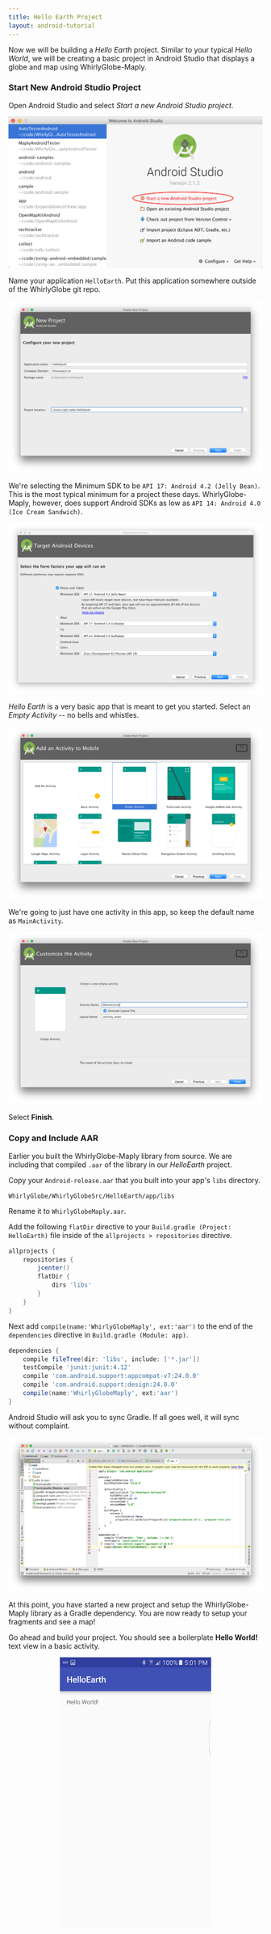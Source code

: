 ```yaml
---
title: Hello Earth Project
layout: android-tutorial
---
```


Now we will be building a _Hello Earth_ project. Similar to your typical _Hello World_, we will be creating a basic project in Android Studio that displays a globe and map using WhirlyGlobe-Maply.

### Start New Android Studio Project

Open Android Studio and select _Start a new Android Studio project_.

![Start New Android Studio Project](resources/start-new-android-studio-project.png)

Name your application `HelloEarth`. Put this application somewhere outside of the WhirlyGlobe git repo.

![Configure New Project](resources/android-studio-configure-new-project.png)

We're selecting the Minimum SDK to be `API 17: Android 4.2 (Jelly Bean)`. This is the most typical minimum for a project these days. WhirlyGlobe-Maply, however, does support Android SDKs as low as `API 14: Android 4.0 (Ice Cream Sandwich)`.

![Minimum SDK](resources/minimum-sdk.png)

_Hello Earth_ is a very basic app that is meant to get you started. Select an _Empty Activity_ -- no bells and whistles.

![Empty Activity](resources/empty-activity.png)

We're going to just have one activity in this app, so keep the default name as `MainActivity`.

![Main Activity](resources/main-activity.png)

Select __Finish__.

### Copy and Include AAR

Earlier you built the WhirlyGlobe-Maply library from source. We are including that compiled `.aar` of the library in our _HelloEarth_ project.

Copy your `Android-release.aar` that you built into your app's `libs` directory.

```
WhirlyGlobe/WhirlyGlobeSrc/HelloEarth/app/libs
```

Rename it to `WhirlyGlobeMaply.aar`.

Add the following `flatDir` directive to your `Build.gradle (Project: HelloEarth)` file inside of the `allprojects > repositories` directive.

```gradle
allprojects {
    repositories {
        jcenter()
        flatDir {
            dirs 'libs'
        }
    }
}
```


Next add `compile(name:'WhirlyGlobeMaply', ext:'aar')` to the end of the `dependencies` directive in `Build.gradle (Module: app)`.

```gradle
dependencies {
    compile fileTree(dir: 'libs', include: ['*.jar'])
    testCompile 'junit:junit:4.12'
    compile 'com.android.support:appcompat-v7:24.0.0'
    compile 'com.android.support:design:24.0.0'
    compile(name:'WhirlyGlobeMaply', ext:'aar')
}
```

Android Studio will ask you to sync Gradle. If all goes well, it will sync without complaint.

![Gradle Sync](resources/gradle-sync.png)

At this point, you have started a new project and setup the WhirlyGlobe-Maply library as a Gradle dependency. You are now ready to setup your fragments and see a map!

Go ahead and build your project. You should see a boilerplate __Hello World!__ text view in a basic activity.

<img src="resources/hello-world.png" alt="Hello World" style="max-width:300px; display: block; margin: auto;" />

